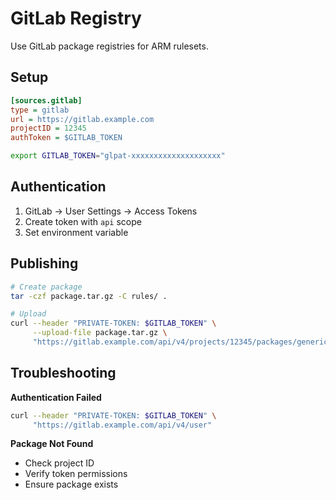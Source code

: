 # GitLab Registry

Use GitLab package registries for ARM rulesets.

## Setup

```ini
[sources.gitlab]
type = gitlab
url = https://gitlab.example.com
projectID = 12345
authToken = $GITLAB_TOKEN
```

```bash
export GITLAB_TOKEN="glpat-xxxxxxxxxxxxxxxxxxxx"
```

## Authentication

1. GitLab → User Settings → Access Tokens
2. Create token with `api` scope
3. Set environment variable

## Publishing

```bash
# Create package
tar -czf package.tar.gz -C rules/ .

# Upload
curl --header "PRIVATE-TOKEN: $GITLAB_TOKEN" \
     --upload-file package.tar.gz \
     "https://gitlab.example.com/api/v4/projects/12345/packages/generic/arm-rules/ruleset-name/1.0.0/package.tar.gz"
```

## Troubleshooting

**Authentication Failed**
```bash
curl --header "PRIVATE-TOKEN: $GITLAB_TOKEN" \
     "https://gitlab.example.com/api/v4/user"
```

**Package Not Found**
- Check project ID
- Verify token permissions
- Ensure package exists
